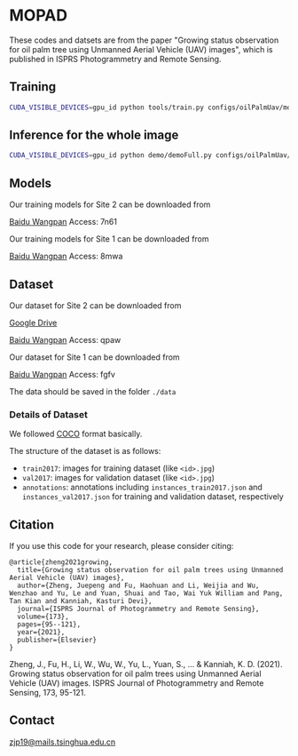 # MOPAD

These codes and datsets are from the paper "Growing status observation for oil palm tree using Unmanned Aerial Vehicle (UAV) images", which is published in ISPRS Photogrammetry and Remote Sensing.

## Training

```bash
CUDA_VISIBLE_DEVICES=gpu_id python tools/train.py configs/oilPalmUav/mopad.py
```


## Inference for the whole image

```bash
CUDA_VISIBLE_DEVICES=gpu_id python demo/demoFull.py configs/oilPalmUav/mopad.py work_dirs/mopad/latest.pth mopad-det.txt test_images
```

## Models

Our training models for Site 2 can be downloaded from

[Baidu Wangpan](https://pan.baidu.com/s/1Vj-Se2LUi8839_JjYIh2tQ) Access: 7n61

Our training models for Site 1 can be downloaded from

[Baidu Wangpan](https://pan.baidu.com/s/1asWfKmzViQKDRRZ0BPBOXw) Access: 8mwa


## Dataset
Our dataset for Site 2 can be downloaded from

[Google Drive](https://drive.google.com/drive/folders/17I8HVrGo812vpMdD2EKrkdw_61NVrUfb?usp=sharing)

[Baidu Wangpan](https://pan.baidu.com/s/1JStM5aYCjtZho249PuJ_WQ)  Access: qpaw

Our dataset for Site 1 can be downloaded from

[Baidu Wangpan](https://pan.baidu.com/s/1Eyk1fldzNehEOcd6E9UEsw) Access: fgfv

The data should be saved in the folder `./data`


### Details of Dataset
We followed [COCO](https://cocodataset.org/) format basically.

The structure of the dataset is as follows:
- `train2017`: images for training dataset (like `<id>.jpg`)
- `val2017`: images for validation dataset (like `<id>.jpg`)
- `annotations`: annotations including `instances_train2017.json` and `instances_val2017.json` for training and validation dataset, respectively


## Citation

If you use this code for your research, please consider citing:

```
@article{zheng2021growing,
  title={Growing status observation for oil palm trees using Unmanned Aerial Vehicle (UAV) images},
  author={Zheng, Juepeng and Fu, Haohuan and Li, Weijia and Wu, Wenzhao and Yu, Le and Yuan, Shuai and Tao, Wai Yuk William and Pang, Tan Kian and Kanniah, Kasturi Devi},
  journal={ISPRS Journal of Photogrammetry and Remote Sensing},
  volume={173},
  pages={95--121},
  year={2021},
  publisher={Elsevier}
}
```

Zheng, J., Fu, H., Li, W., Wu, W., Yu, L., Yuan, S., ... & Kanniah, K. D. (2021). Growing status observation for oil palm trees using Unmanned Aerial Vehicle (UAV) images. ISPRS Journal of Photogrammetry and Remote Sensing, 173, 95-121.

## Contact

zjp19@mails.tsinghua.edu.cn

